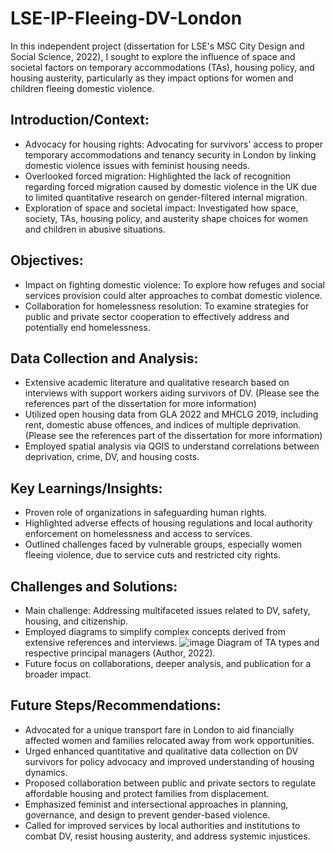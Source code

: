 # LSE-IP-Fleeing-DV-London
In this independent project (dissertation for LSE's MSC City Design and Social Science, 2022), I sought to explore the influence of space and societal factors on temporary accommodations (TAs), housing policy, and housing austerity, particularly as they impact options for women and children fleeing domestic violence.

## Introduction/Context: ##

- Advocacy for housing rights: Advocating for survivors' access to proper temporary accommodations and tenancy security in London by linking domestic violence issues with feminist housing needs.
- Overlooked forced migration: Highlighted the lack of recognition regarding forced migration caused by domestic violence in the UK due to limited quantitative research on gender-filtered internal migration.
- Exploration of space and societal impact: Investigated how space, society, TAs, housing policy, and austerity shape choices for women and children in abusive situations.

## Objectives: ## 

- Impact on fighting domestic violence: To explore how refuges and social services provision could alter approaches to combat domestic violence.
- Collaboration for homelessness resolution: To examine strategies for public and private sector cooperation to effectively address and potentially end homelessness.

## Data Collection and Analysis: ##

- Extensive academic literature and qualitative research based on interviews with support workers aiding survivors of DV. (Please see the references part of the dissertation for more information)
- Utilized open housing data from GLA 2022 and MHCLG 2019, including rent, domestic abuse offences, and indices of multiple deprivation. (Please see the references part of the dissertation for more information)
- Employed spatial analysis via QGIS to understand correlations between deprivation, crime, DV, and housing costs.

## Key Learnings/Insights: ##

- Proven role of organizations in safeguarding human rights.
- Highlighted adverse effects of housing regulations and local authority enforcement on homelessness and access to services.
- Outlined challenges faced by vulnerable groups, especially women fleeing violence, due to service cuts and restricted city rights.

## Challenges and Solutions: ##

- Main challenge: Addressing multifaceted issues related to DV, safety, housing, and citizenship.
- Employed diagrams to simplify complex concepts derived from extensive references and interviews.
![image](https://github.com/marianahiroki/LSE-IP-Fleeing-DV-London/assets/110165879/c99a28ff-d5c1-4d22-bd9b-47866fbc4783)
Diagram of TA types and respective principal managers (Author, 2022).
- Future focus on collaborations, deeper analysis, and publication for a broader impact.

## Future Steps/Recommendations: ##

- Advocated for a unique transport fare in London to aid financially affected women and families relocated away from work opportunities.
- Urged enhanced quantitative and qualitative data collection on DV survivors for policy advocacy and improved understanding of housing dynamics.
- Proposed collaboration between public and private sectors to regulate affordable housing and protect families from displacement.
- Emphasized feminist and intersectional approaches in planning, governance, and design to prevent gender-based violence.
- Called for improved services by local authorities and institutions to combat DV, resist housing austerity, and address systemic injustices.
